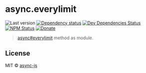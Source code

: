 # async.everylimit

![Last version](https://img.shields.io/github/tag/async-js/async.everylimit.svg?style=flat-square)
[![Dependency status](http://img.shields.io/david/async-js/async.everylimit.svg?style=flat-square)](https://david-dm.org/async-js/async.everylimit)
[![Dev Dependencies Status](http://img.shields.io/david/dev/async-js/async.everylimit.svg?style=flat-square)](https://david-dm.org/async-js/async.everylimit#info=devDependencies)
[![NPM Status](http://img.shields.io/npm/dm/async.everylimit.svg?style=flat-square)](https://www.npmjs.org/package/async.everylimit)
[![Donate](https://img.shields.io/badge/donate-paypal-blue.svg?style=flat-square)](https://paypal.me/kikobeats)

> [async#everylimit](https://github.com/async-js/async#async.everylimit) method as module.

## License

MIT © [async-js](https://github.com/async-js)
